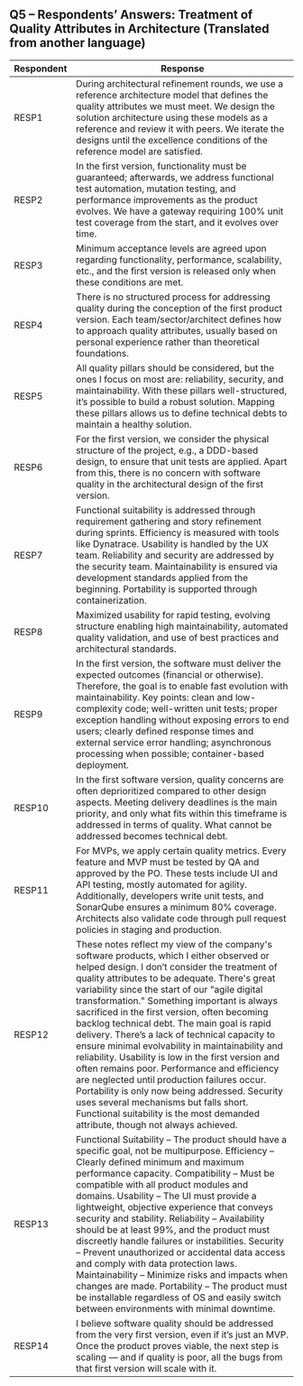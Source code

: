 ## Q5 – Respondents’ Answers: Treatment of Quality Attributes in Architecture (Translated from another language)

| Respondent | Response |
|-----------|----------|
| RESP1 | During architectural refinement rounds, we use a reference architecture model that defines the quality attributes we must meet. We design the solution architecture using these models as a reference and review it with peers. We iterate the designs until the excellence conditions of the reference model are satisfied. |
| RESP2 | In the first version, functionality must be guaranteed; afterwards, we address functional test automation, mutation testing, and performance improvements as the product evolves. We have a gateway requiring 100% unit test coverage from the start, and it evolves over time. |
| RESP3 | Minimum acceptance levels are agreed upon regarding functionality, performance, scalability, etc., and the first version is released only when these conditions are met. |
| RESP4 | There is no structured process for addressing quality during the conception of the first product version. Each team/sector/architect defines how to approach quality attributes, usually based on personal experience rather than theoretical foundations. |
| RESP5 | All quality pillars should be considered, but the ones I focus on most are: reliability, security, and maintainability. With these pillars well-structured, it’s possible to build a robust solution. Mapping these pillars allows us to define technical debts to maintain a healthy solution. |
| RESP6 | For the first version, we consider the physical structure of the project, e.g., a DDD-based design, to ensure that unit tests are applied. Apart from this, there is no concern with software quality in the architectural design of the first version. |
| RESP7 | Functional suitability is addressed through requirement gathering and story refinement during sprints. Efficiency is measured with tools like Dynatrace. Usability is handled by the UX team. Reliability and security are addressed by the security team. Maintainability is ensured via development standards applied from the beginning. Portability is supported through containerization. |
| RESP8 | Maximized usability for rapid testing, evolving structure enabling high maintainability, automated quality validation, and use of best practices and architectural standards. |
| RESP9 | In the first version, the software must deliver the expected outcomes (financial or otherwise). Therefore, the goal is to enable fast evolution with maintainability. Key points: clean and low-complexity code; well-written unit tests; proper exception handling without exposing errors to end users; clearly defined response times and external service error handling; asynchronous processing when possible; container-based deployment. |
| RESP10 | In the first software version, quality concerns are often deprioritized compared to other design aspects. Meeting delivery deadlines is the main priority, and only what fits within this timeframe is addressed in terms of quality. What cannot be addressed becomes technical debt. |
| RESP11 | For MVPs, we apply certain quality metrics. Every feature and MVP must be tested by QA and approved by the PO. These tests include UI and API testing, mostly automated for agility. Additionally, developers write unit tests, and SonarQube ensures a minimum 80% coverage. Architects also validate code through pull request policies in staging and production. |
| RESP12 | These notes reflect my view of the company's software products, which I either observed or helped design. I don’t consider the treatment of quality attributes to be adequate. There's great variability since the start of our "agile digital transformation." Something important is always sacrificed in the first version, often becoming backlog technical debt. The main goal is rapid delivery. There’s a lack of technical capacity to ensure minimal evolvability in maintainability and reliability. Usability is low in the first version and often remains poor. Performance and efficiency are neglected until production failures occur. Portability is only now being addressed. Security uses several mechanisms but falls short. Functional suitability is the most demanded attribute, though not always achieved. |
| RESP13 | Functional Suitability – The product should have a specific goal, not be multipurpose. Efficiency – Clearly defined minimum and maximum performance capacity. Compatibility – Must be compatible with all product modules and domains. Usability – The UI must provide a lightweight, objective experience that conveys security and stability. Reliability – Availability should be at least 99%, and the product must discreetly handle failures or instabilities. Security – Prevent unauthorized or accidental data access and comply with data protection laws. Maintainability – Minimize risks and impacts when changes are made. Portability – The product must be installable regardless of OS and easily switch between environments with minimal downtime. |
| RESP14 | I believe software quality should be addressed from the very first version, even if it’s just an MVP. Once the product proves viable, the next step is scaling — and if quality is poor, all the bugs from that first version will scale with it. |

